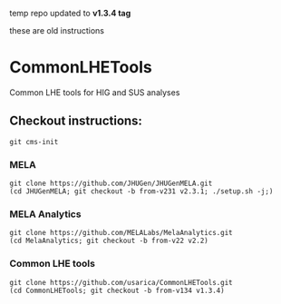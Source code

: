 temp repo updated to **v1.3.4 tag**

these are old instructions

# CommonLHETools

Common LHE tools for HIG and SUS analyses

## Checkout instructions:

```
git cms-init
```

### MELA

```
git clone https://github.com/JHUGen/JHUGenMELA.git
(cd JHUGenMELA; git checkout -b from-v231 v2.3.1; ./setup.sh -j;)
```

### MELA Analytics

```
git clone https://github.com/MELALabs/MelaAnalytics.git
(cd MelaAnalytics; git checkout -b from-v22 v2.2)
```

### Common LHE tools
```
git clone https://github.com/usarica/CommonLHETools.git
(cd CommonLHETools; git checkout -b from-v134 v1.3.4)
```
